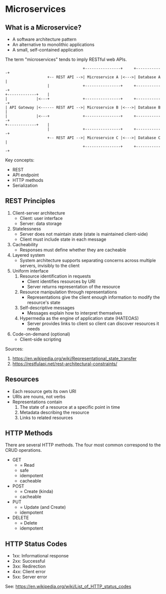 # Microservices

## What is a Microservice?

* A software architecture pattern
* An alternative to monolithic applications
* A small, self-contained application

The term "microservices" tends to imply RESTful web APIs.

                                       +----------------+     +------------+
                       +-- REST API -->| Microservice A |<--->| Database A |
                       |               +----------------+     +------------+
    +-------------+    |
    |             |<---+               +----------------+     +------------+
    | API Gateway |<------ REST API -->| Microservice B |<--->| Database B |
    |             |<---+               +----------------+     +------------+
    +-------------+    |
                       |               +----------------+     +------------+
                       +-- REST API -->| Microservice C |<--->| Database C |
                                       +----------------+     +------------+

Key concepts:

* REST
* API endpoint
* HTTP methods
* Serialization

## REST Principles

1. Client-server architecture
    * Client: user interface
    * Server: data storage
2. Statelessness
    * Server does not maintain state (state is maintained client-side)
    * Client must include state in each message
3. Cacheability
    * Responses must define whether they are cacheable
4. Layered system
    * System architecture supports separating concerns across multiple servers, invisibly to the client
5. Uniform interface
    1. Resource identification in requests
        * Client identifies resources by URI
        * Server returns representation of the resource
    2. Resource manipulation through representations
        * Representations give the client enough information to modify the resource's state
    3. Self-descriptive messages
        * Messages explain how to interpret themselves
    4. Hypermedia as the engine of application state (HATEOAS)
        * Server provides links to client so client can discover resources it needs
6. Code-on-demand (optional)
    * Client-side scripting

Sources:

1. https://en.wikipedia.org/wiki/Representational_state_transfer
2. https://restfulapi.net/rest-architectural-constraints/

## Resources

* Each resource gets its own URI
* URIs are nouns, not verbs
* Representations contain
    1. The state of a resource at a specific point in time
    2. Metadata describing the resource
    3. Links to related resources

## HTTP Methods

There are several HTTP methods. The four most common correspond to the CRUD operations.

* GET
    * = Read
    * safe
    * idempotent
    * cacheable
* POST
    * = Create (kinda)
    * cacheable
* PUT
    * = Update (and Create)
    * idempotent
* DELETE
    * = Delete
    * idempotent

## HTTP Status Codes

* 1xx: Informational response
* 2xx: Successful
* 3xx: Redirection
* 4xx: Client error
* 5xx: Server error

See: https://en.wikipedia.org/wiki/List_of_HTTP_status_codes

